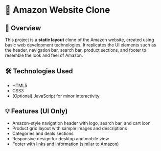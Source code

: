 # 🛒 Amazon Website Clone 

## 📌 Overview
This project is a **static layout** clone of the Amazon website, created using basic web development technologies. It replicates the UI elements such as the header, navigation bar, search bar, product sections, and footer to resemble the look and feel of Amazon.

## 🛠️ Technologies Used
- HTML5
- CSS3
- (Optional) JavaScript for minor interactivity

## 💡 Features (UI Only)
- Amazon-style navigation header with logo, search bar, and cart icon
- Product grid layout with sample images and descriptions
- Categories and deals sections
- Responsive design for desktop and mobile view
- Footer with links and information (similar to Amazon)


